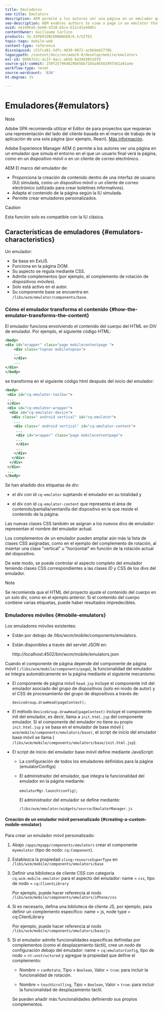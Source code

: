 ```yaml
---
title: Emuladores
seo-title: Emulators
description: AEM permite a los autores ver una página en un emulador que simula el entorno en el que un usuario final verá la página
seo-description: AEM enables authors to view a page in an emulator that simulates the environment in which an end-user will view the page
uuid: ee1496a5-be68-4318-b5ce-b11c41e4485c
contentOwner: Guillaume Carlino
products: SG_EXPERIENCEMANAGER/6.5/SITES
topic-tags: mobile-web
content-type: reference
discoiquuid: c51fca81-5dfc-4838-9672-acb6de62778b
legacypath: /content/docs/en/aem/6-0/develop/mobile/emulators
exl-id: 009b7e2c-ac37-4acc-a656-0a34d3853dfd
source-git-commit: 259f257964829b65bb71b5a46583997581a91a4e
workflow-type: tm+mt
source-wordcount: '634'
ht-degree: 1%

---
```


# Emuladores{#emulators}

>[!NOTE]
>
>Adobe SPA recomienda utilizar el Editor de para proyectos que requieran una representación del lado del cliente basada en el marco de trabajo de la aplicación de una sola página (por ejemplo, React). [Más información](/help/sites-developing/spa-overview.md).

Adobe Experience Manager AEM () permite a los autores ver una página en un emulador que simula el entorno en el que un usuario final verá la página, como en un dispositivo móvil o en un cliente de correo electrónico.

AEM El marco del emulador de:

* Proporciona la creación de contenido dentro de una interfaz de usuario (IU) simulada, como un dispositivo móvil o un cliente de correo electrónico (utilizado para crear boletines informativos).
* Adapta el contenido de la página según la IU simulada.
* Permite crear emuladores personalizados.

>[!CAUTION]
>
>Esta función solo es compatible con la IU clásica.

## Características de emuladores {#emulators-characteristics}

Un emulador:

* Se basa en ExtJS.
* Funciona en la página DOM.
* Su aspecto se regula mediante CSS.
* Admite complementos (por ejemplo, el complemento de rotación de dispositivos móviles).
* Solo está activo en el autor.
* Su componente base se encuentra en `/libs/wcm/emulator/components/base`.

### Cómo el emulador transforma el contenido {#how-the-emulator-transforms-the-content}

El emulador funciona envolviendo el contenido del cuerpo del HTML en DIV de emulador. Por ejemplo, el siguiente código HTML:

```xml
<body>
<div id="wrapper" class="page mobilecontentpage ">
    <div class="topnav mobiletopnav">
    ...
    </div>
    ...
</div>
</body>
```

se transforma en el siguiente código html después del inicio del emulador:

```xml
<body>
 <div id="cq-emulator-toolbar">
 ...
 </div>
 <div id="cq-emulator-wrapper">
  <div id="cq-emulator-device">
   <div class=" android vertical" id="cq-emulator">
    ...
    <div class=" android vertical" id="cq-emulator-content">
     ...
     <div id="wrapper" class="page mobilecontentpage">
     ...
     </div>
     ...
    </div>
   </div>
  </div>
 </div>
 ...
</body>
```

Se han añadido dos etiquetas de div:

* el div con id `cq-emulator` sujetando el emulador en su totalidad y

* el div con id `cq-emulator-content` que representa el área de contenido/pantalla/ventanilla del dispositivo en la que reside el contenido de la página.

Las nuevas clases CSS también se asignan a los nuevos divs de emulador: representan el nombre del emulador actual.

Los complementos de un emulador pueden ampliar aún más la lista de clases CSS asignadas, como en el ejemplo del complemento de rotación, al insertar una clase &quot;vertical&quot; u &quot;horizontal&quot; en función de la rotación actual del dispositivo.

De este modo, se puede controlar el aspecto completo del emulador teniendo clases CSS correspondientes a las clases ID y CSS de los divs del emulador.

>[!NOTE]
>
>Se recomienda que el HTML del proyecto ajuste el contenido del cuerpo en un solo div, como en el ejemplo anterior. Si el contenido del cuerpo contiene varias etiquetas, puede haber resultados impredecibles.

### Emuladores móviles {#mobile-emulators}

Los emuladores móviles existentes:

* Están por debajo de /libs/wcm/mobile/components/emulators.
* Están disponibles a través del servlet JSON en:

  http://localhost:4502/bin/wcm/mobile/emulators.json

Cuando el componente de página depende del componente de página móvil ( `/libs/wcm/mobile/components/page`), la funcionalidad del emulador se integra automáticamente en la página mediante el siguiente mecanismo:

* El componente de página móvil `head.jsp` incluye el componente init del emulador asociado del grupo de dispositivos (solo en modo de autor) y el CSS de procesamiento del grupo de dispositivos a través de:

  `deviceGroup.drawHead(pageContext);`

* El método `DeviceGroup.drawHead(pageContext)` incluye el componente init del emulador, es decir, llama a `init.html.jsp` del componente emulador. Si el componente del emulador no tiene su propio `init.html.jsp` y se basa en el emulador de base móvil ( `wcm/mobile/components/emulators/base)`, el script de inicio del emulador base móvil se llama ( `/libs/wcm/mobile/components/emulators/base/init.html.jsp`).

* El script de inicio del emulador base móvil define mediante JavaScript:

   * La configuración de todos los emuladores definidos para la página (emulatorConfigs)
   * El administrador del emulador, que integra la funcionalidad del emulador en la página mediante:

     `emulatorMgr.launch(config)`;

     El administrador del emulador se define mediante:

     `/libs/wcm/emulator/widgets/source/EmulatorManager.js`

#### Creación de un emulador móvil personalizado {#creating-a-custom-mobile-emulator}

Para crear un emulador móvil personalizado:

1. Abajo `/apps/myapp/components/emulators` crear el componente `myemulator` (tipo de nodo: `cq:Component`).

1. Establezca la propiedad `sling:resourceSuperType` en `/libs/wcm/mobile/components/emulators/base`

1. Definir una biblioteca de cliente CSS con categoría `cq.wcm.mobile.emulator` para el aspecto del emulador: name = `css`, tipo de nodo = `cq:ClientLibrary`

   Por ejemplo, puede hacer referencia al nodo `/libs/wcm/mobile/components/emulators/iPhone/css`

1. Si es necesario, defina una biblioteca de cliente JS, por ejemplo, para definir un complemento específico: name = js, node type = cq:ClientLibrary

   Por ejemplo, puede hacer referencia al nodo `/libs/wcm/mobile/components/emulators/base/js`

1. Si el emulador admite funcionalidades específicas definidas por complementos (como el desplazamiento táctil), cree un nodo de configuración debajo del emulador: name = `cq:emulatorConfig`, tipo de nodo = `nt:unstructured` y agregue la propiedad que define el complemento:

   * Nombre = `canRotate`, Tipo = `Boolean`, Valor = `true`: para incluir la funcionalidad de rotación.

   * Nombre = `touchScrolling`, Tipo = `Boolean`, Valor = `true`: para incluir la funcionalidad de desplazamiento táctil.

   Se pueden añadir más funcionalidades definiendo sus propios complementos.
